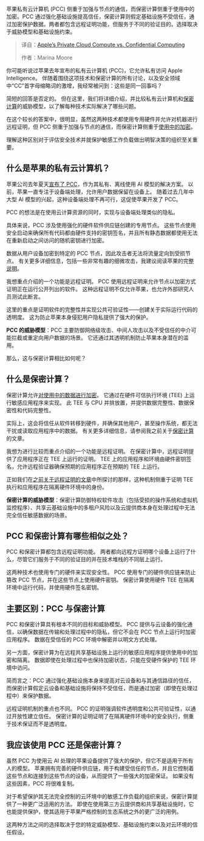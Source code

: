 
<!--
title: 苹果私有云算力对决机密计算
cover: https://cdn.thenewstack.io/media/2025/08/bff00c33-lock.jpg
summary: 苹果私有云计算机 (PCC) 侧重于加强与节点的通信，而保密计算侧重于使用中的加密。PCC 通过强化基础设施提高信任，保密计算则假定基础设施不受信任，通过加密保护数据。两者都包含远程证明功能，但服务于不同的验证目的。选择取决于威胁模型和基础设施约束。
-->

苹果私有云计算机 (PCC) 侧重于加强与节点的通信，而保密计算侧重于使用中的加密。PCC 通过强化基础设施提高信任，保密计算则假定基础设施不受信任，通过加密保护数据。两者都包含远程证明功能，但服务于不同的验证目的。选择取决于威胁模型和基础设施约束。

> 译自：[Apple’s Private Cloud Compute vs. Confidential Computing](https://thenewstack.io/apples-private-cloud-compute-vs-confidential-computing/)
> 
> 作者：Marina Moore

你可能听说过苹果去年宣布的私有云计算机 (PCC)，它允许私有访问 Apple Intelligence。 伴随着围绕这项技术和保密计算的所有讨论，以及安全领域中“CC”首字母缩略词的激增，我经常被问到：这些是同一回事吗？

简短的回答是否定的。 但在这里，我们将详细介绍，并比较私有云计算机和[保密计算](https://thenewstack.io/confidential-computing-makes-inroads-to-the-cloud/)的威胁模型，以了解每种技术实际解决了哪些问题。

在这个较长的答案中，很明显，虽然这两种技术都使用专用硬件并允许对机器进行远程证明，但 PCC 侧重于加强与节点的通信，而保密计算侧重于[使用中的加密](https://thenewstack.io/protect-and-index-sensitive-data-with-polymorphic-encryption/)。

理解这种区别对于评估安全技术并就保护敏感工作负载做出明智决策的组织至关重要。

## **什么是苹果的私有云计算机？**

苹果公司去年夏天[宣布了 PCC](https://security.apple.com/blog/private-cloud-compute/)，作为其私有、离线使用 AI 模型的解决方案。 以前，苹果一直专注于设备端处理，允许用户数据保留在设备上。 随着过去几年中大型 AI 模型的兴起，这种设备端处理不再可行，这促使苹果开发了 PCC。

PCC 的想法是在使用云计算资源的同时，实现与设备端处理类似的隐私。

具体来说，PCC 涉及使用强化的硬件软件供应链创建的专用节点。 这些节点使用安全启动来确保所有代码都由硬件支持的密钥签名，并且所有静态数据都使用无法在重新启动之间访问的随机密钥进行加密。

数据从用户设备加密到特定的 PCC 节点，因此攻击者无法将流量定向到受损节点。 有关更多详细信息，包括一些非常有趣的细微攻击，我建议阅读苹果的完整[说明](https://security.apple.com/blog/private-cloud-compute/)。

我想重点介绍的一个功能是远程证明。 PCC 使用远程证明来允许节点以加密方式证明正在运行公开列出的软件。 这种远程证明不仅允许苹果，也允许外部研究人员测试此断言。

这里的重点是证明软件的完整性并实现公共可验证性——创建关于实际运行代码的透明度。 这为防止苹果本身侵犯用户隐私提供了强大的保护。

**PCC 的威胁模型**：PCC 主要防御网络级攻击、中间人攻击以及不受信任的中介可能拦截或重定向用户数据的场景。 它还通过其透明机制防止苹果本身潜在的滥用。

那么，这与保密计算相比如何呢？

## **什么是保密计算？**

保密计算允许[对使用中的数据进行加密](https://thenewstack.io/confidential-computing-is-transforming-data-encryption-in-healthcare-finance/)。 它通过在硬件可信执行环境 (TEE) 上运行敏感应用程序来实现。 此 TEE 与 CPU 并排放置，并提供数据完整性、数据保密性和代码完整性。

实际上，这会将信任从软件转移到硬件，并确保其他用户，甚至操作系统，都无法干扰或读取应用程序中的数据。 有关更多详细信息，请参阅我之前关于[保密计算](https://edera.dev/stories/demystifying-confidential-computing)的文章。

我想为进行比较而重点介绍的一个功能是远程证明。 在保密计算中，远程证明提供了应用程序正在 TEE 上运行的证明。 TEE 上的应用程序和环境由硬件密钥签名，允许远程验证器确保预期的应用程序正在预期的 TEE 上运行。

正如我们在[之前关于远程证明的文章](https://edera.dev/stories/remote-attestation-in-confidential-computing-explained)中所探讨的那样，这种机制侧重于证明 TEE 执行和应用程序在隔离硬件环境中的身份。

**保密计算的威胁模型**：保密计算防御特权软件攻击（包括受损的操作系统和虚拟机监控程序）、共享云基础设施中的多租户风险以及云提供商本身在处理过程中无法完全信任敏感数据的场景。

## **PCC 和保密计算有哪些相似之处？**

PCC 和保密计算都包含远程证明功能。 两者都向远程方证明哪个设备上运行了什么，尽管它们服务于不同的验证目的并在技术堆栈的不同层上运行。

这两种技术也使用专门的硬件来实现安全性。 PCC 使用专门的硬件供应链来防止篡改 PCC 节点，并在这些节点上使用硬件密钥。 保密计算使用硬件 TEE 在隔离环境中运行代码，并使用硬件签名密钥。

## **主要区别：PCC 与保密计算**

PCC 和保密计算具有根本不同的目标和威胁模型。 PCC 提供与云设备的强化通信，以确保数据在传输和处理过程中的隐私，但它不会在 PCC 节点上运行时加密应用程序。 数据在受信任的 PCC 环境中解密并以明文方式处理。

另一方面，保密计算为在远程共享基础设施上运行的敏感应用程序提供使用中的加密和隔离。 数据即使在处理过程中也保持加密状态，只能在受硬件保护的 TEE 环境中访问。

简而言之：PCC 通过强化基础设施本身来提高对云设备和与其通信路径的信任，而保密计算假定云设备和基础设施将保持不受信任，而是通过加密（即使在处理过程中）来保护数据。

远程证明机制的重点也不同。 PCC 的证明强调软件透明度和公共可验证性，以通过开放性建立信任。 保密计算的证明证明了在隔离硬件环境中的安全执行，侧重于技术保证而不是透明度。

## **我应该使用 PCC 还是保密计算？**

虽然 PCC 为使用云 AI 处理的苹果设备提供了强大的保护，但它不是适用于所有人的模型。 苹果拥有完善的硬件供应链，用于构建受信任的节点，并且它控制着这些节点和连接到这些节点的设备，从而提供了一些强大的加密保证。 如果没有这些因素，PCC 将很难复制。

对于希望保护其无法完全控制的云环境中的敏感工作负载的组织来说，保密计算提供了一种更广泛适用的方法。 即使在使用第三方云提供商和共享基础设施时，它也能提供保护，使其适用于苹果严格控制的生态系统之外的更广泛的用例。

这两种方法之间的选择取决于您的特定威胁模型、基础设施约束以及对云环境的信任假设。